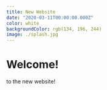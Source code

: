 ```yaml
---
title: New Website
date: "2020-03-11T00:00:00.000Z"
color: white
backgroundColor: rgb(134, 196, 244)
image: ./splash.jpg
---
```


# Welcome!

to the new website!